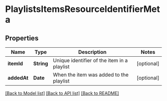 # PlaylistsItemsResourceIdentifierMeta

## Properties
Name | Type | Description | Notes
------------ | ------------- | ------------- | -------------
**itemId** | **String** | Unique identifier of the item in a playlist | [optional] 
**addedAt** | **Date** | When the item was added to the playlist | [optional] 

[[Back to Model list]](../README.md#documentation-for-models) [[Back to API list]](../README.md#documentation-for-api-endpoints) [[Back to README]](../README.md)


